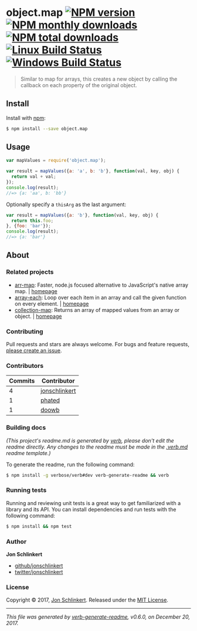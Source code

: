# object.map [![NPM version](https://img.shields.io/npm/v/object.map.svg?style=flat)](https://www.npmjs.com/package/object.map) [![NPM monthly downloads](https://img.shields.io/npm/dm/object.map.svg?style=flat)](https://npmjs.org/package/object.map)  [![NPM total downloads](https://img.shields.io/npm/dt/object.map.svg?style=flat)](https://npmjs.org/package/object.map) [![Linux Build Status](https://img.shields.io/travis/jonschlinkert/object.map.svg?style=flat&label=Travis)](https://travis-ci.org/jonschlinkert/object.map) [![Windows Build Status](https://img.shields.io/appveyor/ci/jonschlinkert/object.map.svg?style=flat&label=AppVeyor)](https://ci.appveyor.com/project/jonschlinkert/object.map)

> Similar to map for arrays, this creates a new object by calling the callback on each property of the original object.

## Install

Install with [npm](https://www.npmjs.com/):

```sh
$ npm install --save object.map
```

## Usage

```js
var mapValues = require('object.map');

var result = mapValues({a: 'a', b: 'b'}, function(val, key, obj) {
  return val + val;
});
console.log(result);
//=> {a: 'aa', b: 'bb'}
```

Optionally specify a `thisArg` as the last argument:

```js
var result = mapValues({a: 'b'}, function(val, key, obj) {
  return this.foo;
}, {foo: 'bar'});
console.log(result);
//=> {a: 'bar'}
```

## About

### Related projects

* [arr-map](https://www.npmjs.com/package/arr-map): Faster, node.js focused alternative to JavaScript's native array map. | [homepage](https://github.com/jonschlinkert/arr-map "Faster, node.js focused alternative to JavaScript's native array map.")
* [array-each](https://www.npmjs.com/package/array-each): Loop over each item in an array and call the given function on every element. | [homepage](https://github.com/jonschlinkert/array-each "Loop over each item in an array and call the given function on every element.")
* [collection-map](https://www.npmjs.com/package/collection-map): Returns an array of mapped values from an array or object. | [homepage](https://github.com/jonschlinkert/collection-map "Returns an array of mapped values from an array or object.")

### Contributing

Pull requests and stars are always welcome. For bugs and feature requests, [please create an issue](../../issues/new).

### Contributors

| **Commits** | **Contributor** |
| --- | --- |
| 4 | [jonschlinkert](https://github.com/jonschlinkert) |
| 1 | [phated](https://github.com/phated) |
| 1 | [doowb](https://github.com/doowb) |

### Building docs

_(This project's readme.md is generated by [verb](https://github.com/verbose/verb-generate-readme), please don't edit the readme directly. Any changes to the readme must be made in the [.verb.md](.verb.md) readme template.)_

To generate the readme, run the following command:

```sh
$ npm install -g verbose/verb#dev verb-generate-readme && verb
```

### Running tests

Running and reviewing unit tests is a great way to get familiarized with a library and its API. You can install dependencies and run tests with the following command:

```sh
$ npm install && npm test
```

### Author

**Jon Schlinkert**

* [github/jonschlinkert](https://github.com/jonschlinkert)
* [twitter/jonschlinkert](https://twitter.com/jonschlinkert)

### License

Copyright © 2017, [Jon Schlinkert](https://github.com/jonschlinkert).
Released under the [MIT License](LICENSE).

***

_This file was generated by [verb-generate-readme](https://github.com/verbose/verb-generate-readme), v0.6.0, on December 20, 2017._
